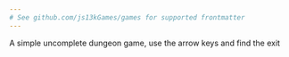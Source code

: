 ```yaml
---
# See github.com/js13kGames/games for supported frontmatter
---
```

A simple uncomplete dungeon game, use the arrow keys and find the exit